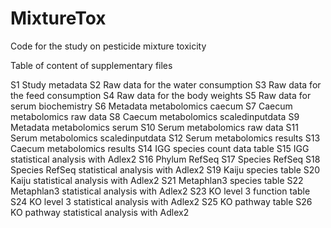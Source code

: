 # MixtureTox
Code for the study on pesticide mixture toxicity

Table of content of supplementary files

S1	Study metadata
S2	Raw data for the water consumption
S3	Raw data for the feed consumption
S4	Raw data for the body weights
S5	Raw data for serum biochemistry
S6	Metadata metabolomics caecum
S7	Caecum metabolomics raw data
S8	Caecum metabolomics scaledinputdata
S9	Metadata metabolomics serum
S10	Serum metabolomics raw data
S11	Serum metabolomics scaledinputdata
S12	Serum metabolomics results
S13	Caecum metabolomics results
S14	IGG species count data table
S15	IGG statistical analysis with Adlex2
S16 	Phylum RefSeq
S17	Species RefSeq
S18	Species RefSeq statistical analysis with Adlex2
S19	Kaiju species table
S20	Kaiju statistical analysis with Adlex2
S21	Metaphlan3 species table
S22	Metaphlan3 statistical analysis with Adlex2
S23	KO level 3 function table
S24	KO level 3 statistical analysis with Adlex2
S25	KO pathway table
S26	KO pathway statistical analysis with Adlex2



